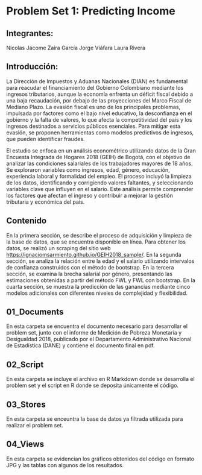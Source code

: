 # Problem Set 1: Predicting Income 
## Integrantes:
Nicolas Jácome 
Zaira García
Jorge Viáfara
Laura Rivera

## Introducción:
La Dirección de Impuestos y Aduanas Nacionales (DIAN) es fundamental para reacudar el financiamiento del Gobierno Colombiano mediante los ingresos tributarios, aunque la economía enfrenta un déficit fiscal debido a una baja recaudación, por debajo de las proyecciones del Marco Fiscal de Mediano Plazo. La evasión fiscal es uno de los principales problemas, impulsada por factores como el bajo nivel educativo, la desconfianza en el gobierno y la falta de valores, lo que afecta la competitividad del país y los ingresos destinados a servicios públicos esenciales. Para mitigar esta evasión, se proponen herramientas como modelos predictivos de ingresos, que pueden identificar fraudes.

El estudio se enfoca en un análisis econométrico utilizando datos de la Gran Encuesta Integrada de Hogares 2018 (GEIH) de Bogotá, con el objetivo de analizar las condiciones salariales de los trabajadores mayores de 18 años. Se exploraron variables como ingresos, edad, género, educación, experiencia laboral y formalidad del empleo. El proceso incluyó la limpieza de los datos, identificando y corrigiendo valores faltantes, y seleccionando variables clave que influyen en el salario. Este análisis permite comprender los factores que afectan el ingreso y contribuir a mejorar la gestión tributaria y económica del país.

## Contenido
En la primera sección, se describe el proceso de adquisición y limpieza de la base de datos, que se encuentra disponible en línea. Para obtener los datos, se realizó un scraping del sitio web https://ignaciomsarmiento.github.io/GEIH2018_sample/.
En la segunda sección, se analiza la relación entre la edad y el salario utilizando intervalos de confianza construidos con el método de bootstrap.
En la tercera sección, se examina la brecha salarial por género, presentando las estimaciones obtenidas a partir del método FWL y FWL con bootstrap.
En la cuarta sección, se muestra la predicción de las ganancias mediante cinco modelos adicionales con diferentes niveles de complejidad y flexibilidad.

## 01_Documents
En esta carpeta se encuentra el documento necesario para desarrollar el problem set, junto con el informe de Medición de Pobreza Monetaria y Desigualdad 2018, publicado por el Departamento Administrativo Nacional de Estadística (DANE) y contiene el documento final en pdf.

## 02_Script
En esta carpeta se incluye el archivo en R Markdown donde se desarrolla el problem set y el script en R donde se deposita únicamente el código.

## 03_Stores
En esta carpeta se enceuntra la base de datos ya filtrada utilizada para realizar el problem set. 

## 04_Views
En esta carpeta se evidencian los gráficos obtenidos del código en formato JPG y las tablas con algunos de los resultados.

